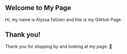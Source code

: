## Welcome to My Page

Hi, my name is Alyssa Felzien and this is my GitHub Page. 








## Thank you!

Thank you for stopping by and looking at my page. :horse:

